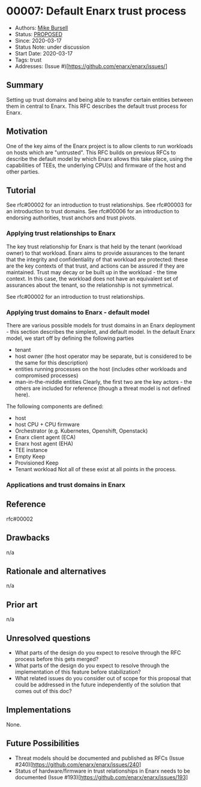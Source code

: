# 00007: Default Enarx trust process
- Authors: [Mike Bursell](you@github-email)
- Status: [PROPOSED](/README.md#proposed)
- Since: 2020-03-17
- Status Note: under discussion
- Start Date: 2020-03-17
- Tags: trust
- Addresses: (Issue #)[https://github.com/enarx/enarx/issues/]

## Summary

Setting up trust domains and being able to transfer certain entities
between them in central to Enarx.  This RFC describes the default
trust process for Enarx.

## Motivation

One of the key aims of the Enarx project is to allow clients to run
workloads on hosts which are "untrusted".  This RFC builds on previous
RFCs to describe the default model by which Enarx allows this take
place, using the capabilities of TEEs, the underlying CPU(s) and
firmware of the host and other parties.

## Tutorial

See rfc#00002 for an introduction to trust relationships.
See rfc#00003 for an introduction to trust domains.
See rfc#00006 for an introduction to endorsing authorities, trust anchors
and trust pivots.

### Applying trust relationships to Enarx
The key trust relationship for Enarx is that held by the tenant
(workload owner) to that workload.  Enarx aims to provide assurances to
the tenant that the integrity and confidentiality of that workload are
protected: these are the key contexts of that trust, and actions can be
assured if they are maintained.  Trust may decay or be built up in the
workload - the time context.  In this case, the workload does not have an
equivalent set of assurances about the tenant, so the relationship is
not symmetrical.

See rfc#00002 for an introduction to trust relationships.

### Applying trust domains to Enarx - default model
There are various possible models for trust domains in an Enarx
deployment - this section describes the simplest, and default model.
In the default Enarx model, we start off by defining the following parties
- tenant
- host owner (the host operator may be separate, but is considered to
be the same for this description)
- entities running processes on the host (includes other workloads
and compromised processes)
- man-in-the-middle entities
Clearly, the first two are the key actors - the others are included for
reference (though a threat model is not defined here).

The following components are defined:
- host 
- host CPU + CPU firmware
- Orchestrator (e.g. Kubernetes, Openshift, Openstack)
- Enarx client agent (ECA)
- Enarx host agent (EHA)
- TEE instance
- Empty Keep
- Provisioned Keep
- Tenant workload
Not all of these exist at all points in the process.



### Applications and trust domains in Enarx


## Reference

rfc#00002

## Drawbacks

n/a

## Rationale and alternatives

n/a

## Prior art

n/a

## Unresolved questions

- What parts of the design do you expect to resolve through the
RFC process before this gets merged?
- What parts of the design do you expect to resolve through the
implementation of this feature before stabilization?
- What related issues do you consider out of scope for this 
proposal that could be addressed in the future independently of the
solution that comes out of this doc?

## Implementations

None.

## Future Possibilities

- Threat models should be documented and published as RFCs (Issue #240)[https://github.com/enarx/enarx/issues/240]
- Status of hardware/firmware in trust relationships in Enarx
needs to be documented (Issue #193)[https://github.com/enarx/enarx/issues/193]
